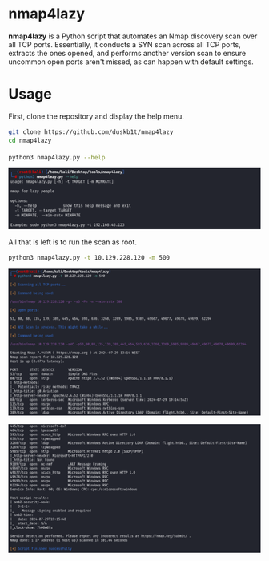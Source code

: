 # nmap4lazy

**nmap4lazy** is a Python script that automates an Nmap discovery scan over all TCP ports. Essentially, it conducts a SYN scan across all TCP ports, extracts the ones opened, and performs another version scan to ensure uncommon open ports aren't missed, as can happen with default settings.

# Usage

First, clone the repository and display the help menu.

```bash
git clone https://github.com/duskb1t/nmap4lazy
cd nmap4lazy

python3 nmap4lazy.py --help
```

![Untitled](images/helpmenu.png)

All that is left is to run the scan as root.

```bash
python3 nmap4lazy.py -t 10.129.228.120 -m 500
```

![Untitled](images/output1.png)

![Untitled](images/output2.png)
